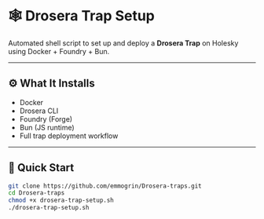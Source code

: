 # 🕸️ Drosera Trap Setup

Automated shell script to set up and deploy a **Drosera Trap** on Holesky using Docker + Foundry + Bun.

---

## ⚙️ What It Installs

- Docker
- Drosera CLI
- Foundry (Forge)
- Bun (JS runtime)
- Full trap deployment workflow

---

## 🚀 Quick Start

```bash
git clone https://github.com/emmogrin/Drosera-traps.git
cd Drosera-traps
chmod +x drosera-trap-setup.sh
./drosera-trap-setup.sh
